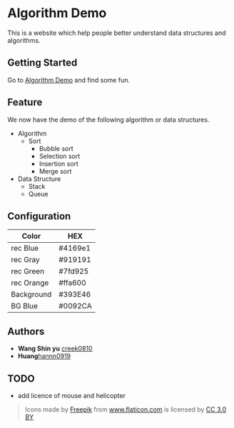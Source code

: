 # Algorithm Demo

This is a website which help people better understand data structures and algorithms.

## Getting Started

Go to [Algorithm Demo](https://creek0810.github.io/algorithm_demo2/) and find some fun.

## Feature

We now have the demo of the following algorithm or data structures.
- Algorithm
  - Sort
    - Bubble sort
    - Selection sort
    - Insertion sort
    - Merge sort
- Data Structure
  - Stack
  - Queue

## Configuration

|Color     |HEX    |
|----------|-------|
|rec Blue  |#4169e1|
|rec Gray  |#919191|
|rec Green |#7fd925|
|rec Orange|#ffa600|
|Background|#393E46|
|BG Blue   |#0092CA|

## Authors

- **Wang Shin yu** [creek0810](https://github.com/creek0810)
- **Huang**[hannn0919](https://github.com/hannn0919)

## TODO
- add licence of mouse and helicopter
> <div>Icons made by <a href="https://www.freepik.com/" title="Freepik">Freepik</a> from <a href="https://www.flaticon.com/"              title="Flaticon">www.flaticon.com</a> is licensed by <a href="http://creativecommons.org/licenses/by/3.0/"              title="Creative Commons BY 3.0" target="_blank">CC 3.0 BY</a></div>